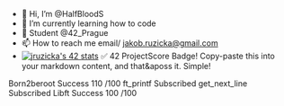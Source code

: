 - 👋 Hi, I’m @HalfBloodS
- 🌱 I’m currently learning how to code
- 💞️ Student @42_Prague
- 📫 How to reach me email/ jakob.ruzicka@gmail.com
- [![jruzicka's 42 stats](https://badge42.vercel.app/api/v2/clfwmfpc2009708l8uyzil44h/stats?cursusId=21&coalitionId=286)](https://github.com/JaeSeoKim/badge42)
✅ 42 ProjectScore Badge!
Copy-paste this into your markdown content, and that&aposs it. Simple!

Born2beroot
Success
110
/100
ft_printf
Subscribed
get_next_line
Subscribed
Libft
Success
100
/100
<!---
HalfBloodS/HalfBloodS is a ✨ special ✨ repository because its `README.md` (this file) appears on your GitHub profile.
You can click the Preview link to take a look at your changes.
--->
